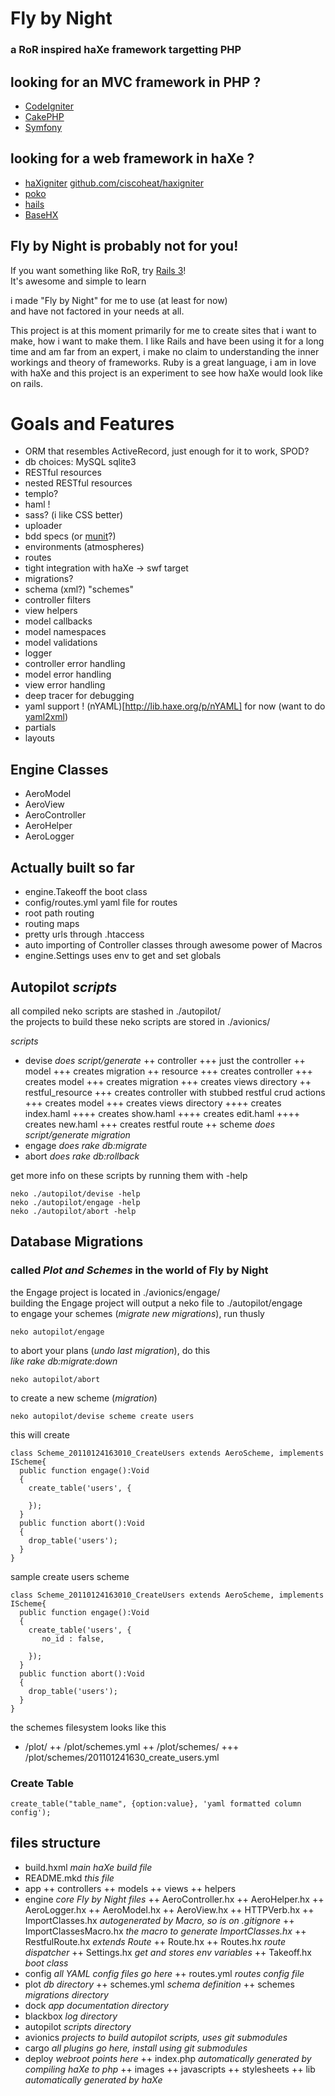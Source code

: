 # Fly by Night

### a RoR inspired haXe framework targetting PHP

## looking for an MVC framework in PHP ?

+ [CodeIgniter](http://codeigniter.com)
+ [CakePHP](http://cakephp.org)
+ [Symfony](http://www.symfony-project.org)

## looking for a web framework in haXe ?

+ [haXigniter](http://haxigniter.com) [github.com/ciscoheat/haxigniter](https://github.com/ciscoheat/haxigniter)
+ [poko](http://blog.touchmypixel.com/poko-project)
+ [hails](http://code.google.com/p/hails)
+ [BaseHX](http://gitorious.org/basehx)

## Fly by Night is probably not for you!

If you want something like RoR, try [Rails 3](http://rubyonrails.org/)!  
It's awesome and simple to learn

i made "Fly by Night" for me to use (at least for now)  
and have not factored in your needs at all.

This project is at this moment primarily for me to create sites that i want to make, how i want to make them. I like Rails and have been using it for a long time and am far from an expert, i make no claim to understanding the inner workings and theory of frameworks. Ruby is a great language, i am in love with haXe and this project is an experiment to see how haXe would look like on rails.

# Goals and Features

+ ORM that resembles ActiveRecord, just enough for it to work, SPOD?
+ db choices: MySQL sqlite3
+ RESTful resources
+ nested RESTful resources
+ templo? 
+ haml !
+ sass? (i like CSS better)
+ uploader
+ bdd specs (or [munit](https://github.com/massiveinteractive/MassiveUnit)?)
+ environments (atmospheres)
+ routes
+ tight integration with haXe -> swf target
+ migrations?
+ schema (xml?) "schemes"
+ controller filters
+ view helpers
+ model callbacks
+ model namespaces
+ model validations
+ logger
+ controller error handling
+ model error handling
+ view error handling
+ deep tracer for debugging
+ yaml support ! (nYAML)[http://lib.haxe.org/p/nYAML] for now (want to do [yaml2xml](http://flexonrails.net/?cat=34))
+ partials
+ layouts

## Engine Classes

+ AeroModel
+ AeroView
+ AeroController
+ AeroHelper
+ AeroLogger

## Actually built so far

+ engine.Takeoff the boot class
+ config/routes.yml yaml file for routes
+ root path routing
+ routing maps
+ pretty urls through .htaccess
+ auto importing of Controller classes through awesome power of Macros
+ engine.Settings uses env to get and set globals

## Autopilot _scripts_  

all compiled neko scripts are stashed in ./autopilot/  
the projects to build these neko scripts are stored in ./avionics/  

*scripts*  

+ devise _does script/generate_
++ controller
+++ just the controller
++ model
+++ creates migration
++ resource
+++ creates controller
+++ creates model
+++ creates migration
+++ creates views directory
++ restful_resource
+++ creates controller with stubbed restful crud actions
+++ creates model
+++ creates views directory
++++ creates index.haml
++++ creates show.haml
++++ creates edit.haml
++++ creates new.haml
+++ creates restful route
++ scheme _does script/generate migration_
+ engage _does rake db:migrate_
+ abort _does rake db:rollback_

get more info on these scripts by running them with -help

    neko ./autopilot/devise -help
    neko ./autopilot/engage -help
    neko ./autopilot/abort -help

## Database Migrations  

### called _Plot and Schemes_ in the world of Fly by Night

the Engage project is located in ./avionics/engage/  
building the Engage project will output a neko file to ./autopilot/engage  
to engage your schemes (_migrate new migrations_), run thusly  

    neko autopilot/engage

to abort your plans (_undo last migration_), do this  
_like rake db:migrate:down_

    neko autopilot/abort
        
to create a new scheme (_migration_)  

    neko autopilot/devise scheme create users

this will create 

    class Scheme_20110124163010_CreateUsers extends AeroScheme, implements IScheme{
      public function engage():Void
      {
        create_table('users', {

        });
      }
      public function abort():Void
      {
        drop_table('users');
      }
    }
    
sample create users scheme

    class Scheme_20110124163010_CreateUsers extends AeroScheme, implements IScheme{
      public function engage():Void
      {
        create_table('users', {
           no_id : false,
           
        });
      }
      public function abort():Void
      {
        drop_table('users');
      }
    }

the schemes filesystem looks like this  

+ /plot/
++ /plot/schemes.yml
++ /plot/schemes/ 
+++ /plot/schemes/201101241630_create_users.yml

### Create Table

    create_table("table_name", {option:value}, 'yaml formatted column config');


## files structure

+ build.hxml _main haXe build file_
+ README.mkd _this file_
+ app
++ controllers
++ models
++ views
++ helpers
+ engine _core Fly by Night files_
++ AeroController.hx
++ AeroHelper.hx
++ AeroLogger.hx
++ AeroModel.hx
++ AeroView.hx
++ HTTPVerb.hx
++ ImportClasses.hx _autogenerated by Macro, so is on .gitignore_
++ ImportClassesMacro.hx _the macro to generate ImportClasses.hx_
++ RestfulRoute.hx _extends Route_
++ Route.hx
++ Routes.hx _route dispatcher_
++ Settings.hx _get and stores env variables_
++ Takeoff.hx _boot class_
+ config _all YAML config files go here_
++ routes.yml _routes config file_
+ plot _db directory_
++ schemes.yml _schema definition_
++ schemes _migrations directory_
+ dock _app documentation directory_
+ blackbox _log directory_
+ autopilot _scripts directory_
+ avionics _projects to build autopilot scripts, uses git submodules_
+ cargo _all plugins go here, install using git submodules_
+ deploy _webroot points here_
++ index.php _automatically generated by compiling haXe to php_
++ images
++ javascripts
++ stylesheets
++ lib _automatically generated by haXe_